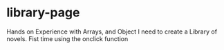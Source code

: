 # library-page
Hands on Experience with Arrays, and Object
I need to create a Library of novels.
Fist time using the onclick function